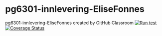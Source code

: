 # pg6301-innlevering-EliseFonnes
pg6301-innlevering-EliseFonnes created by GitHub Classroom
[![Run test](https://github.com/kristiania-pg6301-2022/pg6301-innlevering-EliseFonnes/actions/workflows/test.yml/badge.svg)](https://github.com/kristiania-pg6301-2022/pg6301-innlevering-EliseFonnes/actions/workflows/test.yml)
[![Coverage Status](https://coveralls.io/repos/github/kristiania-pg6301-2022/pg6301-innlevering-EliseFonnes/badge.svg?branch=main)](https://coveralls.io/github/kristiania-pg6301-2022/pg6301-innlevering-EliseFonnes?branch=main)

